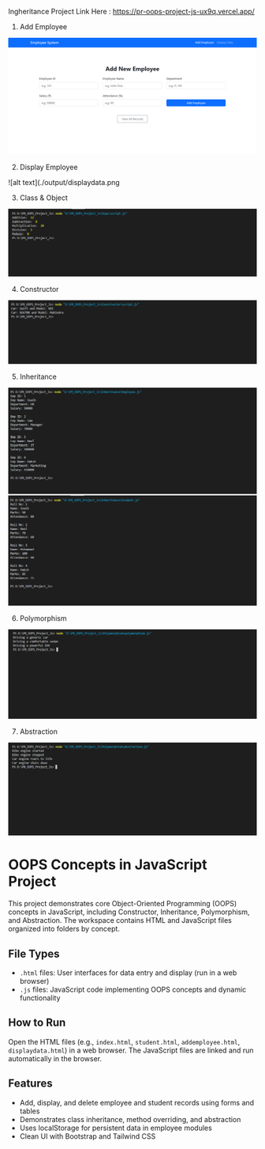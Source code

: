 Ingheritance Project Link Here : https://pr-oops-project-js-ux9q.vercel.app/

1. Add Employee

![alt text](./output/add_employee.png)

2. Display Employee

![alt text](./output/displaydata.png

3. Class & Object 

![alt text](./output/class_object.png)

4. Constructor  

![alt text](./output/Constructor.png)

5. Inheritance

![alt text](./output/employee.png)
![alt text](./output/student.png)

6. Polymorphism

![alt text](./output/polymorphism.png)

7. Abstraction

![alt text](./output/abstraction.png)
# OOPS Concepts in JavaScript Project

This project demonstrates core Object-Oriented Programming (OOPS) concepts in JavaScript, including Constructor, Inheritance, Polymorphism, and Abstraction. The workspace contains HTML and JavaScript files organized into folders by concept.

## File Types
- `.html` files: User interfaces for data entry and display (run in a web browser)
- `.js` files: JavaScript code implementing OOPS concepts and dynamic functionality

## How to Run
Open the HTML files (e.g., `index.html`, `student.html`, `addemployee.html`, `displaydata.html`) in a web browser. The JavaScript files are linked and run automatically in the browser.

## Features
- Add, display, and delete employee and student records using forms and tables
- Demonstrates class inheritance, method overriding, and abstraction
- Uses localStorage for persistent data in employee modules
- Clean UI with Bootstrap and Tailwind CSS
